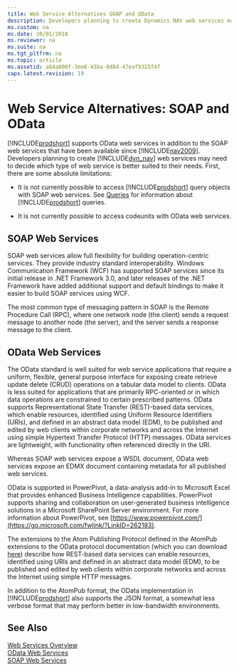 ```yaml
---
title: Web Service Alternatives SOAP and OData
description: Developers planning to create Dynamics NAV web services may have to choose which type of web service is better suited to their needs.
ms.custom: na
ms.date: 10/01/2018
ms.reviewer: na
ms.suite: na
ms.tgt_pltfrm: na
ms.topic: article
ms.assetid: a84a800f-3ee8-43ba-8d84-47eaf9325f4f
caps.latest.revision: 19
---
```

# Web Service Alternatives: SOAP and OData
[!INCLUDE[prodshort](../developer/includes/prodshort.md)] supports OData web services in addition to the SOAP web services that have been available since [!INCLUDE[nav2009](../developer/includes/nav2009_md.md)]. Developers planning to create [!INCLUDE[dyn_nav](../developer/includes/dyn_nav_md.md)] web services may need to decide which type of web service is better suited to their needs. First, there are some absolute limitations:  
  
-   It is not currently possible to access [!INCLUDE[prodshort](../developer/includes/prodshort.md)] query objects with SOAP web services. See [Queries](Queries.md) for information about [!INCLUDE[prodshort](../developer/includes/prodshort.md)] queries.  
  
-   It is not currently possible to access codeunits with OData web services.  
  
## SOAP Web Services  
 SOAP web services allow full flexibility for building operation-centric services. They provide industry standard interoperability. Windows Communication Framework \(WCF\) has supported SOAP services since its initial release in .NET Framework 3.0, and later releases of the .NET Framework have added additional support and default bindings to make it easier to build SOAP services using WCF.  
  
 The most common type of messaging pattern in SOAP is the Remote Procedure Call \(RPC\), where one network node \(the client\) sends a request message to another node \(the server\), and the server sends a response message to the client.  
  
## OData Web Services  
 The OData standard is well suited for web service applications that require a uniform, flexible, general purpose interface for exposing create retrieve update delete \(CRUD\) operations on a tabular data model to clients. OData is less suited for applications that are primarily RPC-oriented or in which data operations are constrained to certain prescribed patterns. OData supports Representational State Transfer \(REST\)-based data services, which enable resources, identified using Uniform Resource Identifiers \(URIs\), and defined in an abstract data model \(EDM\), to be published and edited by web clients within corporate networks and across the Internet using simple Hypertext Transfer Protocol \(HTTP\) messages. OData services are lightweight, with functionality often referenced directly in the URI.  
  
 Whereas SOAP web services expose a WSDL document, OData web services expose an EDMX document containing metadata for all published web services.  
  
 OData is supported in PowerPivot, a data-analysis add-in to Microsoft Excel that provides enhanced Business Intelligence capabilities. PowerPivot supports sharing and collaboration on user-generated business intelligence solutions in a Microsoft SharePoint Server environment. For more information about PowerPivot, see [https://www.powerpivot.com/](https://go.microsoft.com/fwlink/?LinkID=262183).  
  
 The extensions to the Atom Publishing Protocol defined in the AtomPub extensions to the OData protocol documentation \(which you can download [here](https://go.microsoft.com/fwlink/?LinkID=262184)\) describe how REST-based data services can enable resources, identified using URIs and defined in an abstract data model \(EDM\), to be published and edited by web clients within corporate networks and across the Internet using simple HTTP messages.  
  
 In addition to the AtomPub format, the OData implementation in [!INCLUDE[prodshort](../developer/includes/prodshort.md)] also supports the JSON format, a somewhat less verbose format that may perform better in low-bandwidth environments.  
  
## See Also  
 [Web Services Overview](web-services.md)   
 [OData Web Services](OData-Web-Services.md)   
 [SOAP Web Services](SOAP-Web-Services.md)
